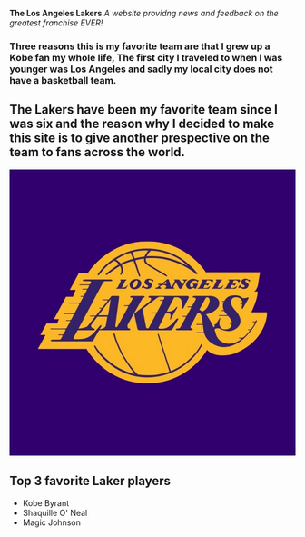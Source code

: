  **The Los Angeles Lakers**
*A website providng news and feedback on the greatest franchise EVER!*
### Three reasons this is my favorite team are that I grew up a Kobe fan my whole life, The first city I traveled to when I was younger was Los Angeles and sadly my local city does not have a basketball team. 
## The Lakers have been my favorite team since I was six and the reason why I decided to make this site is to give another prespective on the team to fans across the world.
![Alt Logo](channels4_profile.jpg)

## Top 3 favorite Laker players 
- Kobe Byrant
- Shaquille O' Neal
- Magic Johnson

  
